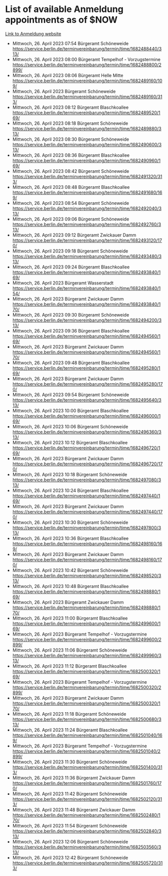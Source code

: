 # List of available Anmeldung appointments as of $NOW
[Link to Anmeldung website](https://service.berlin.de/terminvereinbarung/termin/tag.php?termin=1&anliegen[]=120686&dienstleisterlist=122210,122217,327316,122219,327312,122227,327314,122231,327346,122243,327348,122254,122252,329742,122260,329745,122262,329748,122271,327278,122273,327274,122277,327276,330436,122280,327294,122282,327290,122284,327292,122291,327270,122285,327266,122286,327264,122296,327268,150230,329760,122297,327286,122294,327284,122312,329763,122314,329775,122304,327330,122311,327334,122309,327332,317869,122281,327352,122279,329772,122283,122276,327324,122274,327326,122267,329766,122246,327318,122251,327320,122257,327322,122208,327298,122226,327300&herkunft=http%3A%2F%2Fservice.berlin.de%2Fdienstleistung%2F120686%2F)
- Mittwoch, 26. April 2023 07:54 Bürgeramt Schöneweide https://service.berlin.de/terminvereinbarung/termin/time/1682488440/313/
- Mittwoch, 26. April 2023 08:00 Bürgeramt Tempelhof - Vorzugstermine https://service.berlin.de/terminvereinbarung/termin/time/1682488800/2899/
- Mittwoch, 26. April 2023 08:06 Bürgeramt Helle Mitte https://service.berlin.de/terminvereinbarung/termin/time/1682489160/109/
- Mittwoch, 26. April 2023  Bürgeramt Schöneweide https://service.berlin.de/terminvereinbarung/termin/time/1682489160/313/
- Mittwoch, 26. April 2023 08:12 Bürgeramt Blaschkoallee https://service.berlin.de/terminvereinbarung/termin/time/1682489520/169/
- Mittwoch, 26. April 2023 08:18 Bürgeramt Schöneweide https://service.berlin.de/terminvereinbarung/termin/time/1682489880/313/
- Mittwoch, 26. April 2023 08:30 Bürgeramt Schöneweide https://service.berlin.de/terminvereinbarung/termin/time/1682490600/313/
- Mittwoch, 26. April 2023 08:36 Bürgeramt Blaschkoallee https://service.berlin.de/terminvereinbarung/termin/time/1682490960/169/
- Mittwoch, 26. April 2023 08:42 Bürgeramt Schöneweide https://service.berlin.de/terminvereinbarung/termin/time/1682491320/313/
- Mittwoch, 26. April 2023 08:48 Bürgeramt Blaschkoallee https://service.berlin.de/terminvereinbarung/termin/time/1682491680/169/
- Mittwoch, 26. April 2023 08:54 Bürgeramt Schöneweide https://service.berlin.de/terminvereinbarung/termin/time/1682492040/313/
- Mittwoch, 26. April 2023 09:06 Bürgeramt Schöneweide https://service.berlin.de/terminvereinbarung/termin/time/1682492760/313/
- Mittwoch, 26. April 2023 09:12 Bürgeramt Zwickauer Damm https://service.berlin.de/terminvereinbarung/termin/time/1682493120/170/
- Mittwoch, 26. April 2023 09:18 Bürgeramt Schöneweide https://service.berlin.de/terminvereinbarung/termin/time/1682493480/313/
- Mittwoch, 26. April 2023 09:24 Bürgeramt Blaschkoallee https://service.berlin.de/terminvereinbarung/termin/time/1682493840/169/
- Mittwoch, 26. April 2023  Bürgeramt Wasserstadt https://service.berlin.de/terminvereinbarung/termin/time/1682493840/154/
- Mittwoch, 26. April 2023  Bürgeramt Zwickauer Damm https://service.berlin.de/terminvereinbarung/termin/time/1682493840/170/
- Mittwoch, 26. April 2023 09:30 Bürgeramt Schöneweide https://service.berlin.de/terminvereinbarung/termin/time/1682494200/313/
- Mittwoch, 26. April 2023 09:36 Bürgeramt Blaschkoallee https://service.berlin.de/terminvereinbarung/termin/time/1682494560/169/
- Mittwoch, 26. April 2023  Bürgeramt Zwickauer Damm https://service.berlin.de/terminvereinbarung/termin/time/1682494560/170/
- Mittwoch, 26. April 2023 09:48 Bürgeramt Blaschkoallee https://service.berlin.de/terminvereinbarung/termin/time/1682495280/169/
- Mittwoch, 26. April 2023  Bürgeramt Zwickauer Damm https://service.berlin.de/terminvereinbarung/termin/time/1682495280/170/
- Mittwoch, 26. April 2023 09:54 Bürgeramt Schöneweide https://service.berlin.de/terminvereinbarung/termin/time/1682495640/313/
- Mittwoch, 26. April 2023 10:00 Bürgeramt Blaschkoallee https://service.berlin.de/terminvereinbarung/termin/time/1682496000/169/
- Mittwoch, 26. April 2023 10:06 Bürgeramt Schöneweide https://service.berlin.de/terminvereinbarung/termin/time/1682496360/313/
- Mittwoch, 26. April 2023 10:12 Bürgeramt Blaschkoallee https://service.berlin.de/terminvereinbarung/termin/time/1682496720/169/
- Mittwoch, 26. April 2023  Bürgeramt Zwickauer Damm https://service.berlin.de/terminvereinbarung/termin/time/1682496720/170/
- Mittwoch, 26. April 2023 10:18 Bürgeramt Schöneweide https://service.berlin.de/terminvereinbarung/termin/time/1682497080/313/
- Mittwoch, 26. April 2023 10:24 Bürgeramt Blaschkoallee https://service.berlin.de/terminvereinbarung/termin/time/1682497440/169/
- Mittwoch, 26. April 2023  Bürgeramt Zwickauer Damm https://service.berlin.de/terminvereinbarung/termin/time/1682497440/170/
- Mittwoch, 26. April 2023 10:30 Bürgeramt Schöneweide https://service.berlin.de/terminvereinbarung/termin/time/1682497800/313/
- Mittwoch, 26. April 2023 10:36 Bürgeramt Blaschkoallee https://service.berlin.de/terminvereinbarung/termin/time/1682498160/169/
- Mittwoch, 26. April 2023  Bürgeramt Zwickauer Damm https://service.berlin.de/terminvereinbarung/termin/time/1682498160/170/
- Mittwoch, 26. April 2023 10:42 Bürgeramt Schöneweide https://service.berlin.de/terminvereinbarung/termin/time/1682498520/313/
- Mittwoch, 26. April 2023 10:48 Bürgeramt Blaschkoallee https://service.berlin.de/terminvereinbarung/termin/time/1682498880/169/
- Mittwoch, 26. April 2023  Bürgeramt Zwickauer Damm https://service.berlin.de/terminvereinbarung/termin/time/1682498880/170/
- Mittwoch, 26. April 2023 11:00 Bürgeramt Blaschkoallee https://service.berlin.de/terminvereinbarung/termin/time/1682499600/169/
- Mittwoch, 26. April 2023  Bürgeramt Tempelhof - Vorzugstermine https://service.berlin.de/terminvereinbarung/termin/time/1682499600/2899/
- Mittwoch, 26. April 2023 11:06 Bürgeramt Schöneweide https://service.berlin.de/terminvereinbarung/termin/time/1682499960/313/
- Mittwoch, 26. April 2023 11:12 Bürgeramt Blaschkoallee https://service.berlin.de/terminvereinbarung/termin/time/1682500320/169/
- Mittwoch, 26. April 2023  Bürgeramt Tempelhof - Vorzugstermine https://service.berlin.de/terminvereinbarung/termin/time/1682500320/2899/
- Mittwoch, 26. April 2023  Bürgeramt Zwickauer Damm https://service.berlin.de/terminvereinbarung/termin/time/1682500320/170/
- Mittwoch, 26. April 2023 11:18 Bürgeramt Schöneweide https://service.berlin.de/terminvereinbarung/termin/time/1682500680/313/
- Mittwoch, 26. April 2023 11:24 Bürgeramt Blaschkoallee https://service.berlin.de/terminvereinbarung/termin/time/1682501040/169/
- Mittwoch, 26. April 2023  Bürgeramt Tempelhof - Vorzugstermine https://service.berlin.de/terminvereinbarung/termin/time/1682501040/2899/
- Mittwoch, 26. April 2023 11:30 Bürgeramt Schöneweide https://service.berlin.de/terminvereinbarung/termin/time/1682501400/313/
- Mittwoch, 26. April 2023 11:36 Bürgeramt Zwickauer Damm https://service.berlin.de/terminvereinbarung/termin/time/1682501760/170/
- Mittwoch, 26. April 2023 11:42 Bürgeramt Schöneweide https://service.berlin.de/terminvereinbarung/termin/time/1682502120/313/
- Mittwoch, 26. April 2023 11:48 Bürgeramt Zwickauer Damm https://service.berlin.de/terminvereinbarung/termin/time/1682502480/170/
- Mittwoch, 26. April 2023 11:54 Bürgeramt Schöneweide https://service.berlin.de/terminvereinbarung/termin/time/1682502840/313/
- Mittwoch, 26. April 2023 12:06 Bürgeramt Schöneweide https://service.berlin.de/terminvereinbarung/termin/time/1682503560/313/
- Mittwoch, 26. April 2023 12:42 Bürgeramt Schöneweide https://service.berlin.de/terminvereinbarung/termin/time/1682505720/313/
